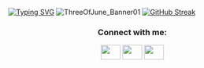 
[![Typing SVG](https://readme-typing-svg.herokuapp.com?font=Fira+Code&size=40&duration=4500&pause=1000&color=FAFDFA&center=true&vCenter=true&width=600&height=100&lines=Hi+I'm+Eric+Yun;I+am+a+Software+Engineer;I+like+working+Full-Stack)](https://git.io/typing-svg)
![ThreeOfJune_Banner01](https://user-images.githubusercontent.com/111465862/214509168-d5a8758b-ecab-4935-b06a-613b88a7f4a2.gif)
[![GitHub Streak](http://github-readme-streak-stats.herokuapp.com?user=ericsngyun&theme=horizon)](https://git.io/streak-stats)

<h3 align="center">Connect with me:</h3>
<p align="center">
<a href="https://www.twitter.com/ericsyun" target="blank"><img align="center" src="https://cdn.jsdelivr.net/npm/simple-icons@3.0.1/icons/twitter.svg" alt="" height="30" width="40" /></a>
<a href="https://www.linkedin.com/in/ericsungyun" target="blank"><img align="center" src="https://cdn.jsdelivr.net/npm/simple-icons@3.0.1/icons/linkedin.svg" alt="" height="30" width="40" /></a>
<a href="https://www.instagram.com/ericsyun" target="blank"><img align="center" src="https://cdn.jsdelivr.net/npm/simple-icons@3.0.1/icons/instagram.svg" alt="" height="30" width="40" /></a>
</p>
